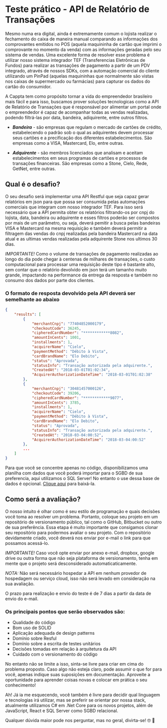 # Teste prático - API de Relatório de Transações

Mesmo numa era digital, ainda é extremamente comum o lojista realizar o fechamento do caixa de maneira manual comparando as informações dos comprovantes emitidos no POS (aquela maquininha de cartão que imprimi o comprovante no momento da venda) com as informações geradas pelo seu sistema de vendas. Uma excelente forma de resolver esse problema é utilizar nosso sistema integrador TEF (Transferencias Eletrônicas de Fundos) para realizar as transações de pagamento a partir de um PDV integrado, através de nossos SDKs, com a automação comercial do cliente utilizando um PinPad (aquelas maquininhas que normalmente são vistas nos caixas de supermercado ou farmácias) para capturar os dados do cartão do consumidor.

A Cappta tem como propósito tornar a vida do empreendedor brasileiro mais fácil e para isso, buscamos prover soluções tecnologicas como a API de Relatório de Transações que é responsável por alimentar um portal onde o empreendedor é capaz de acompanhar todas as vendas realizadas, podendo filtrá-las por data, bandeira, adiquirente, entre outros filtros.

- ***Bandeira*** - são empresas que regulam o mercado de cartões de crédito, estabelecendo o padrão sob o qual as adquirentes devem processar seus cartões e a precificação dos diferentes estabelecimentos. São empresas como a VISA, Mastercard, Elo, entre outras.

- ***Adquirente*** - são membros licenciados que analisam e aceitam estabelecimentos em seus programas de cartões e processos de transações financeiras. São empresas como a Stone, Cielo, Rede, GetNet, entre outras.

## Qual é o desafio?

O seu desafio será implementar uma API Restful que seja capaz gerar relatórios em json para que possa ser consumida pelas automações comerciais que integram com nosso integrador TEF. Para isso será necessário que a API permita obter os relatórios filtrando-os por cnpj do lojista, data, bandeira ou adquirente e esses filtros poderão ser compostos por mais de um parâmetro, ou seja, deverá pemitir a busca pelas bandeiras VISA e Mastercard na mesma requisição e também deverá permitir a filtragem das vendas do cnpj realizadas pela bandeira Mastercard na data atual e as ultimas vendas realizadas pela adquirente Stone nos ultimos 30 dias.

*IMPORTANTE!* Como o volume de transações de pagamento realizadas ao longo do dia pode chegar à centenas de milhares de transações, o custo computacional para processar uma requisição deste tipo é bastante alto, sem contar que o relatório devolvido em json terá um tamanho muito grande, impactando na performance da entrega da resposta e também no consumo dos dados por parte dos clientes.

### O formato de resposta devolvido pela API deverá ser semelhante ao abaixo

``` json
{
    "results": [
        {
            "merchantCnpj": "77404852000179",
            "checkoutCode": 36245,
            "cipheredCardNumber": "************8082",
            "amountInCents": 1001,
            "installments": 1,
            "acquirerName": "Cielo",
            "paymentMethod": "Débito à Vista",
            "cardBrandName": "Elo Debito",
            "status": "Aprovada",
            "statusInfo": "Transação autorizada pela adquirente.",
            "CreatedAt": "2018-03-01T01:02:34",
            "AcquirerAuthorizationDateTime": "2018-03-01T01:02:38"
        },
        {
            "merchantCnpj": "30481457000126",
            "checkoutCode": 39206,
            "cipheredCardNumber": "************9077",
            "amountInCents": 3785,
            "installments": 1,
            "acquirerName": "Cielo",
            "paymentMethod": "Débito à Vista",
            "cardBrandName": "Elo Debito",
            "status": "Aprovada",
            "statusInfo": "Transação autorizada pela adquirente.",
            "CreatedAt": "2018-03-04:00:52",
            "AcquirerAuthorizationDateTime": "2018-03-04:00:52"
        },
        ...
    ]
}
```

Para que você se concentre apenas no código, disponibilizamos uma planilha com dados que você poderá importar para o SGBD de sua preferencia, aqui utilizamos o SQL Server! No entanto o use dessa base de dados é opcional. [Clique aqui](https://stonepagamentossa-my.sharepoint.com/:u:/g/personal/fernando_seguim_cappta_com_br/ERMTJWegQNRKnFwHZ0vfwVABoElRQdW0TO4Ffc58O_u0xA?e=N5Yobc) para baixá-la.

## Como será a avaliação?

O nosso intuito é olhar como é seu estilo de programação e quais decisões você toma ao resolver um problema. Portanto, coloque seu projeto em um repositório de versionamento público, tal como o GitHub, Bitbucket ou outro de sua preferência. Essa etapa é muito importante que consigamos clonar seu repositório para podermos avaliar o seu projeto. Com o repositório devidamente criado, você deverá nos enviar por e-mail o link para que possamos acessá-lo.

*IMPORTANTE!* Caso você opte enviar por anexo e-mail, dropbox, google drive ou outra forma que não seja plataforma de versionamento, tenha em mente que o projeto será desconsiderado automaticaticamente.

*NOTA:* Não será necessário hospedar a API em nenhum provedor de hospedagem ou serviço cloud, isso não será levado em consideração na sua avaliação.

O prazo para realização e envio do teste é de 7 dias a partir da data de envio do e-mail.

### Os principais pontos que serão observados são:


- Qualidade do código
- Bom uso de SOLID
- Aplicação adequada de design patterns
- Domínio sobre Resful
- Domínio sobre a escrita de testes unitários
- Decisões tomadas em relação à arquitetura da API
- Cuidado com o versionamento do código

No entanto não se limite a isso, sinta-se livre para criar em cima do problema proposto. Caso algo não esteja claro, pode assumir o que for para você, apenas indique suas suposições em documentação. Aproveite a oportunidade para aprender coisas novas e colocar em prática o seu conhecimento!

Ah! Já ia me esquecendo, você também é livre para decidir qual linguagem e tecnologias irá utilizar, mas se preferir se orientar por nossa stack, atualmente utilizamos C# em .Net Core para os novos projetos, além de JavaScript, React e SQL Server como SGBD relacional.

Qualquer dúvida maior pode nos perguntar, mas no geral, divirta-se! :nerd_face: :green_heart:

